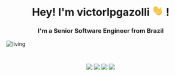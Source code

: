 <h1 align="center"> Hey! I'm victorlpgazolli <img src="https://raw.githubusercontent.com/ABSphreak/ABSphreak/master/gifs/Hi.gif" width="30px"> ! </h1>

<h3 align="center">I'm a Senior Software Engineer from Brazil</h3>
  
![living](https://img.shields.io/badge/living-SaoPaulo-3c9)

<br />

  
<div align="center">

[<img src="https://img.shields.io/badge/linkedin-%230077B5.svg?&style=for-the-badge&logo=linkedin&logoColor=white">](https://www.linkedin.com/in/victorlpgazolli/)
[<img src="https://img.shields.io/badge/github-%231877F2.svg?&style=for-the-badge&logo=github&logoColor=white&color=black">](https://github.com/victorlpgazolli)
[<img src="https://img.shields.io/badge/email-%231877F2.svg?&style=for-the-badge&logo=email&logoColor=white&color=red">](mailto:hey@victorlpgazolli.dev)
[<img src="https://img.shields.io/badge/gpg_public_key-%231877F2.svg?&style=for-the-badge&logo=email&logoColor=black&color=blue">](https://github.com/victorlpgazolli/victorlpgazolli/blob/master/public_key.gpg?raw=true)

</div>
